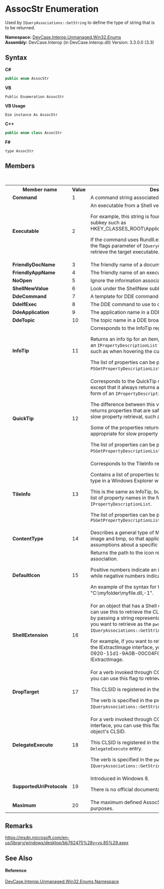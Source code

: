 # AssocStr Enumeration
 

Used by `IQueryAssociations::GetString` to define the type of string that is to be returned.

**Namespace:**&nbsp;<a href="N_DevCase_Interop_Unmanaged_Win32_Enums">DevCase.Interop.Unmanaged.Win32.Enums</a><br />**Assembly:**&nbsp;DevCase.Interop (in DevCase.Interop.dll) Version: 3.3.0.0 (3.3)

## Syntax

**C#**<br />
``` C#
public enum AssocStr
```

**VB**<br />
``` VB
Public Enumeration AssocStr
```

**VB Usage**<br />
``` VB Usage
Dim instance As AssocStr
```

**C++**<br />
``` C++
public enum class AssocStr
```

**F#**<br />
``` F#
type AssocStr
```


## Members
&nbsp;<table><tr><th></th><th>Member name</th><th>Value</th><th>Description</th></tr><tr><td /><td target="F:DevCase.Interop.Unmanaged.Win32.Enums.AssocStr.Command">**Command**</td><td>1</td><td>A command string associated with a Shell verb.</td></tr><tr><td /><td target="F:DevCase.Interop.Unmanaged.Win32.Enums.AssocStr.Executable">**Executable**</td><td>2</td><td>An executable from a Shell verb command string. 

 For example, this string is found as the (Default) value for a subkey such as HKEY_CLASSES_ROOT\ApplicationName\shell\Open\command. 

 If the command uses Rundll.exe, set the <a href="T_DevCase_Interop_Unmanaged_Win32_Enums_AssocF">RemapRunDll</a> flag in the flags parameter of `IQueryAssociations::GetString` to retrieve the target executable.</td></tr><tr><td /><td target="F:DevCase.Interop.Unmanaged.Win32.Enums.AssocStr.FriendlyDocName">**FriendlyDocName**</td><td>3</td><td>The friendly name of a document type.</td></tr><tr><td /><td target="F:DevCase.Interop.Unmanaged.Win32.Enums.AssocStr.FriendlyAppName">**FriendlyAppName**</td><td>4</td><td>The friendly name of an executable file.</td></tr><tr><td /><td target="F:DevCase.Interop.Unmanaged.Win32.Enums.AssocStr.NoOpen">**NoOpen**</td><td>5</td><td>Ignore the information associated with the open subkey.</td></tr><tr><td /><td target="F:DevCase.Interop.Unmanaged.Win32.Enums.AssocStr.ShellNewValue">**ShellNewValue**</td><td>6</td><td>Look under the ShellNew subkey.</td></tr><tr><td /><td target="F:DevCase.Interop.Unmanaged.Win32.Enums.AssocStr.DdeCommand">**DdeCommand**</td><td>7</td><td>A template for DDE commands.</td></tr><tr><td /><td target="F:DevCase.Interop.Unmanaged.Win32.Enums.AssocStr.DdeIfExec">**DdeIfExec**</td><td>8</td><td>The DDE command to use to create a process.</td></tr><tr><td /><td target="F:DevCase.Interop.Unmanaged.Win32.Enums.AssocStr.DdeApplication">**DdeApplication**</td><td>9</td><td>The application name in a DDE broadcast.</td></tr><tr><td /><td target="F:DevCase.Interop.Unmanaged.Win32.Enums.AssocStr.DdeTopic">**DdeTopic**</td><td>10</td><td>The topic name in a DDE broadcast.</td></tr><tr><td /><td target="F:DevCase.Interop.Unmanaged.Win32.Enums.AssocStr.InfoTip">**InfoTip**</td><td>11</td><td>Corresponds to the InfoTip registry value. 

 Returns an info tip for an item, or list of properties in the form of an `IPropertyDescriptionList` from which to create an info tip, such as when hovering the cursor over a file name. 

 The list of properties can be parsed with `PSGetPropertyDescriptionListFromString`.</td></tr><tr><td /><td target="F:DevCase.Interop.Unmanaged.Win32.Enums.AssocStr.QuickTip">**QuickTip**</td><td>12</td><td>Corresponds to the QuickTip registry value. Same as InfoTip, except that it always returns a list of property names in the form of an `IPropertyDescriptionList`. 

 The difference between this value and InfoTip is that this returns properties that are safe for any scenario that causes slow property retrieval, such as offline or slow networks. 

 Some of the properties returned from InfoTip might not be appropriate for slow property retrieval scenarios. 

 The list of properties can be parsed with `PSGetPropertyDescriptionListFromString`.</td></tr><tr><td /><td target="F:DevCase.Interop.Unmanaged.Win32.Enums.AssocStr.TileInfo">**TileInfo**</td><td>13</td><td>Corresponds to the TileInfo registry value. 

 Contains a list of properties to be displayed for a particular file type in a Windows Explorer window that is in tile view. 

 This is the same as InfoTip, but, like QuickTip, it also returns a list of property names in the form of an `IPropertyDescriptionList`. 

 The list of properties can be parsed with `PSGetPropertyDescriptionListFromString`</td></tr><tr><td /><td target="F:DevCase.Interop.Unmanaged.Win32.Enums.AssocStr.ContentType">**ContentType**</td><td>14</td><td>Describes a general type of MIME file association, such as image and bmp, so that applications can make general assumptions about a specific file type.</td></tr><tr><td /><td target="F:DevCase.Interop.Unmanaged.Win32.Enums.AssocStr.DefaultIcon">**DefaultIcon**</td><td>15</td><td>Returns the path to the icon resources to use by default for this association. 

 Positive numbers indicate an index into the dll's resource table, while negative numbers indicate a resource ID. 

 An example of the syntax for the resource is "C:\myfolder\myfile.dll,-1".</td></tr><tr><td /><td target="F:DevCase.Interop.Unmanaged.Win32.Enums.AssocStr.ShellExtension">**ShellExtension**</td><td>16</td><td>For an object that has a Shell extension associated with it, you can use this to retrieve the CLSID of that Shell extension object by passing a string representation of the IID of the interface you want to retrieve as the `pwszExtra` parameter of `IQueryAssociations::GetString`. 

 For example, if you want to retrieve a handler that implements the IExtractImage interface, you would specify "{BB2E617C-0920-11d1-9A0B-00C04FC2D6C1}", which is the IID of IExtractImage.</td></tr><tr><td /><td target="F:DevCase.Interop.Unmanaged.Win32.Enums.AssocStr.DropTarget">**DropTarget**</td><td>17</td><td>For a verb invoked through COM and the `IDropTarget` interface, you can use this flag to retrieve the `IDropTarget` object's CLSID. 

 This CLSID is registered in the DropTarget subkey. 

 The verb is specified in the pwszExtra parameter in the call to `IQueryAssociations::GetString`.</td></tr><tr><td /><td target="F:DevCase.Interop.Unmanaged.Win32.Enums.AssocStr.DelegateExecute">**DelegateExecute**</td><td>18</td><td>For a verb invoked through COM and the `IExecuteCommand` interface, you can use this flag to retrieve the `IExecuteCommand` object's CLSID. 

 This CLSID is registered in the verb's command subkey as the `DelegateExecute` entry. 

 The verb is specified in the `pwszExtra` parameter in the call to `IQueryAssociations::GetString`.</td></tr><tr><td /><td target="F:DevCase.Interop.Unmanaged.Win32.Enums.AssocStr.SupportedUriProtocols">**SupportedUriProtocols**</td><td>19</td><td>Introduced in Windows 8. 

 There is no official documentation for this flag.</td></tr><tr><td /><td target="F:DevCase.Interop.Unmanaged.Win32.Enums.AssocStr.Maximum">**Maximum**</td><td>20</td><td>The maximum defined AssocStr value, used for validation purposes.</td></tr></table>

## Remarks
<a href="https://msdn.microsoft.com/en-us/library/windows/desktop/bb762475%28v=vs.85%29.aspx" target="_blank">https://msdn.microsoft.com/en-us/library/windows/desktop/bb762475%28v=vs.85%29.aspx</a>

## See Also


#### Reference
<a href="N_DevCase_Interop_Unmanaged_Win32_Enums">DevCase.Interop.Unmanaged.Win32.Enums Namespace</a><br />